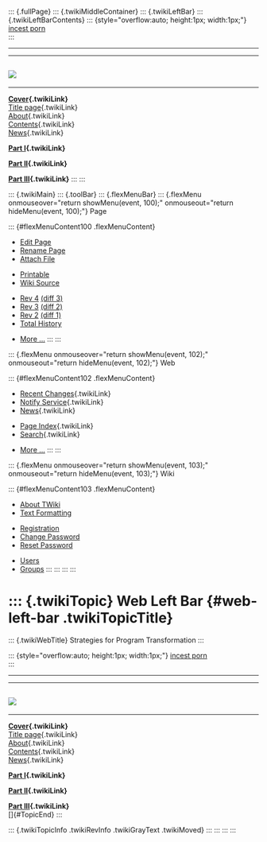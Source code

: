 ::: {.fullPage}
::: {.twikiMiddleContainer}
::: {.twikiLeftBar}
::: {.twikiLeftBarContents}
::: {style="overflow:auto; height:1px; width:1px;"}
[incest porn](http://sexpace.net/)\
:::

------------------------------------------------------------------------

  -----------------------------------------------------------------------------
  [![](../pub/Stratego/StrategoLogo/StrategoLogoTextless-100px.png)](WebHome)
  -----------------------------------------------------------------------------

------------------------------------------------------------------------

**[Cover](WebHome){.twikiLink}**\
[Title page](TitlePage){.twikiLink}\
[About](AboutThisBook){.twikiLink}\
[Contents](TableOfContents){.twikiLink}\
[News](WebNews){.twikiLink}

**[Part I](PartI){.twikiLink}**

**[Part II](PartII){.twikiLink}**

**[Part III](PartIII){.twikiLink}**
:::
:::

::: {.twikiMain}
::: {.toolBar}
::: {.flexMenuBar}
::: {.flexMenu onmouseover="return showMenu(event, 100);" onmouseout="return hideMenu(event, 100);"}
Page

::: {#flexMenuContent100 .flexMenuContent}
-   [Edit
    Page](http://www.program-transformation.org/edit/Book/WebLeftBar?t=1536829086)
-   [Rename
    Page](http://www.program-transformation.org/rename/Book/WebLeftBar)
-   [Attach
    File](http://www.program-transformation.org/attach/Book/WebLeftBar)

<!-- -->

-   [Printable](http://www.program-transformation.org/view/Book/WebLeftBar?skin=print.pattern)
-   [Wiki
    Source](http://www.program-transformation.org/view/Book/WebLeftBar?skin=text&raw=on&contenttype=text/plain)

<!-- -->

-   [Rev
    4](http://www.program-transformation.org/view/Book/WebLeftBar?rev=1.4)
    [(diff 3)](http://www.program-transformation.org/rdiff/Book/WebLeftBar?rev1=1.4&rev2=1.3)
-   [Rev
    3](http://www.program-transformation.org/view/Book/WebLeftBar?rev=1.3)
    [(diff 2)](http://www.program-transformation.org/rdiff/Book/WebLeftBar?rev1=1.3&rev2=1.2)
-   [Rev
    2](http://www.program-transformation.org/view/Book/WebLeftBar?rev=1.2)
    [(diff 1)](http://www.program-transformation.org/rdiff/Book/WebLeftBar?rev1=1.2&rev2=1.1)
-   [Total
    History](http://www.program-transformation.org/rdiff/Book/WebLeftBar)

<!-- -->

-   [More
    \...](http://www.program-transformation.org/oops/Book/WebLeftBar?template=oopsmore&param1=1.4&param2=1.4)
:::
:::

::: {.flexMenu onmouseover="return showMenu(event, 102);" onmouseout="return hideMenu(event, 102);"}
Web

::: {#flexMenuContent102 .flexMenuContent}
-   [Recent Changes](WebChanges){.twikiLink}
-   [Notify Service](WebNotify){.twikiLink}
-   [News](WebNews){.twikiLink}

<!-- -->

-   [Page Index](WebIndex){.twikiLink}
-   [Search](WebSearch){.twikiLink}

<!-- -->

-   [More
    \...](http://www.program-transformation.org/oops/Book/WebLeftBar?template=oopsmore&param1=1.4&param2=1.4)
:::
:::

::: {.flexMenu onmouseover="return showMenu(event, 103);" onmouseout="return hideMenu(event, 103);"}
Wiki

::: {#flexMenuContent103 .flexMenuContent}
-   [About
    TWiki](http://www.program-transformation.org/view/TWiki/WebHome)
-   [Text
    Formatting](http://www.program-transformation.org/view/TWiki/TextFormattingRules)

<!-- -->

-   [Registration](http://www.program-transformation.org/view/TWiki/TWikiRegistration)
-   [Change
    Password](http://www.program-transformation.org/view/TWiki/ChangePassword)
-   [Reset
    Password](http://www.program-transformation.org/view/TWiki/ResetPassword)

<!-- -->

-   [Users](http://www.program-transformation.org/view/Main/TWikiUsers)
-   [Groups](http://www.program-transformation.org/view/Main/TWikiGroups)
:::
:::
:::
:::

::: {.twikiTopic}
Web Left Bar {#web-left-bar .twikiTopicTitle}
============

::: {.twikiWebTitle}
Strategies for Program Transformation
:::

::: {style="overflow:auto; height:1px; width:1px;"}
[incest porn](http://sexpace.net/)\
:::

------------------------------------------------------------------------

  -----------------------------------------------------------------------------
  [![](../pub/Stratego/StrategoLogo/StrategoLogoTextless-100px.png)](WebHome)
  -----------------------------------------------------------------------------

------------------------------------------------------------------------

**[Cover](WebHome){.twikiLink}**\
[Title page](TitlePage){.twikiLink}\
[About](AboutThisBook){.twikiLink}\
[Contents](TableOfContents){.twikiLink}\
[News](WebNews){.twikiLink}

**[Part I](PartI){.twikiLink}**

**[Part II](PartII){.twikiLink}**

**[Part III](PartIII){.twikiLink}**\
[]{#TopicEnd}
:::

::: {.twikiTopicInfo .twikiRevInfo .twikiGrayText .twikiMoved}
:::
:::
:::
:::

